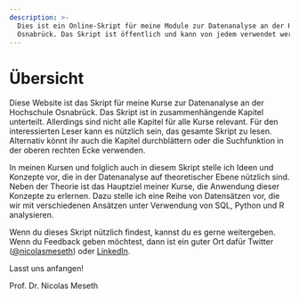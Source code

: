 ```yaml
---
description: >-
  Dies ist ein Online-Skript für meine Module zur Datenanalyse an der Hochschule
  Osnabrück. Das Skript ist öffentlich und kann von jedem verwendet werden.
---
```


# Übersicht

Diese Website ist das Skript für meine Kurse zur Datenanalyse an der Hochschule Osnabrück. Das Skript ist in zusammenhängende Kapitel unterteilt. Allerdings sind nicht alle Kapitel für alle Kurse relevant. Für den interessierten Leser kann es nützlich sein, das gesamte Skript zu lesen. Alternativ könnt ihr auch die Kapitel durchblättern oder die Suchfunktion in der oberen rechten Ecke verwenden.&#x20;

In meinen Kursen und folglich auch in diesem Skript stelle ich Ideen und Konzepte vor, die in der Datenanalyse auf theoretischer Ebene nützlich sind. Neben der Theorie ist das Hauptziel meiner Kurse, die Anwendung dieser Konzepte zu erlernen. Dazu stelle ich eine Reihe von Datensätzen vor, die wir mit verschiedenen Ansätzen unter Verwendung von SQL, Python und R analysieren.&#x20;

Wenn du dieses Skript nützlich findest, kannst du es gerne weitergeben. Wenn du Feedback geben möchtest, dann ist ein guter Ort dafür Twitter ([@nicolasmeseth](https://twitter.com/nicolasmeseth)) oder [LinkedIn](https://www.linkedin.com/in/nicolasmeseth).&#x20;

Lasst uns anfangen!&#x20;

Prof. Dr. Nicolas Meseth

